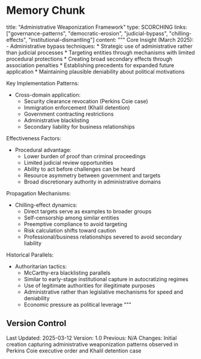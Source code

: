 # Memory Chunk

<chunk>
title: "Administrative Weaponization Framework"
type: SCORCHING
links: ["governance-patterns", "democratic-erosion", "judicial-bypass", "chilling-effects", "institutional-dismantling"]
content: """
Core Insight (March 2025):
- Administrative bypass techniques:
  * Strategic use of administrative rather than judicial processes
  * Targeting entities through mechanisms with limited procedural protections
  * Creating broad secondary effects through association penalties
  * Establishing precedents for expanded future application
  * Maintaining plausible deniability about political motivations

Key Implementation Patterns:
- Cross-domain application:
  * Security clearance revocation (Perkins Coie case)
  * Immigration enforcement (Khalil detention)
  * Government contracting restrictions
  * Administrative blacklisting
  * Secondary liability for business relationships

Effectiveness Factors:
- Procedural advantage:
  * Lower burden of proof than criminal proceedings
  * Limited judicial review opportunities
  * Ability to act before challenges can be heard
  * Resource asymmetry between government and targets
  * Broad discretionary authority in administrative domains

Propagation Mechanisms:
- Chilling-effect dynamics:
  * Direct targets serve as examples to broader groups
  * Self-censorship among similar entities
  * Preemptive compliance to avoid targeting
  * Risk calculation shifts toward caution
  * Professional/business relationships severed to avoid secondary liability

Historical Parallels:
- Authoritarian tactics:
  * McCarthy-era blacklisting parallels
  * Similar to early-stage institutional capture in autocratizing regimes
  * Use of legitimate authorities for illegitimate purposes
  * Administrative rather than legislative mechanisms for speed and deniability
  * Economic pressure as political leverage
"""
</chunk>

## Version Control
Last Updated: 2025-03-12
Version: 1.0
Previous: N/A
Changes: Initial creation capturing administrative weaponization patterns observed in Perkins Coie executive order and Khalil detention case